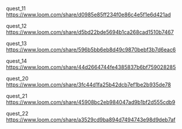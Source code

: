 quest_11  
https://www.loom.com/share/d0985e85ff234f0e86c4e5f1e6d421ad

quest_12  
https://www.loom.com/share/d5bd22bde5694b1ca268cad1510b7467

quest_13  
https://www.loom.com/share/596b5bb6eb8d49c9870bebf3b7d6eac6

quest_14  
https://www.loom.com/share/44d2664744fe4385837b6bf759028285

quest_20  
https://www.loom.com/share/3fc44d1fa25b42dcb7ef1be2b935de78

quest_21  
https://www.loom.com/share/45908bc2eb984047ad9b1bf2d555cdb9

quest_22  
https://www.loom.com/share/a3529cd9ba894d7494743e98d9deb7af

